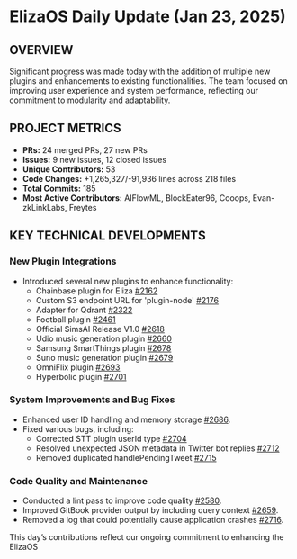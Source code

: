 # ElizaOS Daily Update (Jan 23, 2025)

## OVERVIEW

Significant progress was made today with the addition of multiple new plugins and enhancements to existing functionalities. The team focused on improving user experience and system performance, reflecting our commitment to modularity and adaptability.

## PROJECT METRICS

- **PRs:** 24 merged PRs, 27 new PRs
- **Issues:** 9 new issues, 12 closed issues
- **Unique Contributors:** 53
- **Code Changes:** +1,265,327/-91,936 lines across 218 files
- **Total Commits:** 185
- **Most Active Contributors:** AIFlowML, BlockEater96, Cooops, Evan-zkLinkLabs, Freytes

## KEY TECHNICAL DEVELOPMENTS

### New Plugin Integrations

- Introduced several new plugins to enhance functionality:
  - Chainbase plugin for Eliza [#2162](https://github.com/elizaos/eliza/pull/2162)
  - Custom S3 endpoint URL for 'plugin-node' [#2176](https://github.com/elizaos/eliza/pull/2176)
  - Adapter for Qdrant [#2322](https://github.com/elizaos/eliza/pull/2322)
  - Football plugin [#2461](https://github.com/elizaos/eliza/pull/2461)
  - Official SimsAI Release V1.0 [#2618](https://github.com/elizaos/eliza/pull/2618)
  - Udio music generation plugin [#2660](https://github.com/elizaos/eliza/pull/2660)
  - Samsung SmartThings plugin [#2678](https://github.com/elizaos/eliza/pull/2678)
  - Suno music generation plugin [#2679](https://github.com/elizaos/eliza/pull/2679)
  - OmniFlix plugin [#2693](https://github.com/elizaos/eliza/pull/2693)
  - Hyperbolic plugin [#2701](https://github.com/elizaos/eliza/pull/2701)

### System Improvements and Bug Fixes

- Enhanced user ID handling and memory storage [#2686](https://github.com/elizaos/eliza/pull/2686).
- Fixed various bugs, including:
  - Corrected STT plugin userId type [#2704](https://github.com/elizaos/eliza/pull/2704)
  - Resolved unexpected JSON metadata in Twitter bot replies [#2712](https://github.com/elizaos/eliza/pull/2712)
  - Removed duplicated handlePendingTweet [#2715](https://github.com/elizaos/eliza/pull/2715)

### Code Quality and Maintenance

- Conducted a lint pass to improve code quality [#2580](https://github.com/elizaos/eliza/pull/2580).
- Improved GitBook provider output by including query context [#2659](https://github.com/elizaos/eliza/pull/2659).
- Removed a log that could potentially cause application crashes [#2716](https://github.com/elizaos/eliza/pull/2716).

This day’s contributions reflect our ongoing commitment to enhancing the ElizaOS
